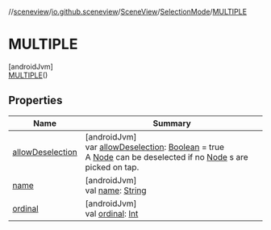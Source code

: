 //[sceneview](../../../../../index.md)/[io.github.sceneview](../../../index.md)/[SceneView](../../index.md)/[SelectionMode](../index.md)/[MULTIPLE](index.md)

# MULTIPLE

[androidJvm]\
[MULTIPLE](index.md)()

## Properties

| Name | Summary |
|---|---|
| [allowDeselection](../allow-deselection.md) | [androidJvm]<br>var [allowDeselection](../allow-deselection.md): [Boolean](https://kotlinlang.org/api/latest/jvm/stdlib/kotlin/-boolean/index.html) = true<br>A [Node](../../../../io.github.sceneview.node/-node/index.md) can be deselected if no [Node](../../../../io.github.sceneview.node/-node/index.md) s are picked on tap. |
| [name](../../../../io.github.sceneview.texture/-texture-loader/-texture-type/-c-o-l-o-r/index.md#-372974862%2FProperties%2F-1571379623) | [androidJvm]<br>val [name](../../../../io.github.sceneview.texture/-texture-loader/-texture-type/-c-o-l-o-r/index.md#-372974862%2FProperties%2F-1571379623): [String](https://kotlinlang.org/api/latest/jvm/stdlib/kotlin/-string/index.html) |
| [ordinal](../../../../io.github.sceneview.texture/-texture-loader/-texture-type/-c-o-l-o-r/index.md#-739389684%2FProperties%2F-1571379623) | [androidJvm]<br>val [ordinal](../../../../io.github.sceneview.texture/-texture-loader/-texture-type/-c-o-l-o-r/index.md#-739389684%2FProperties%2F-1571379623): [Int](https://kotlinlang.org/api/latest/jvm/stdlib/kotlin/-int/index.html) |
